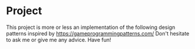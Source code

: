 # Project #
This project is more or less an implementation of the following design patterns inspired by https://gameprogrammingpatterns.com/
Don't hesitate to ask me or give me any advice. Have fun! 

